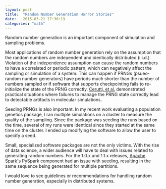 ```yaml
---
layout: post
title:  "Random Number Generation Horror Stories"
date:   2015-03-21 17:30:19
categories: "math"
---
```

Random number generation is an important component of simulation and sampling problems.  

Most applications of random number generation rely on the assumption that the random numbers are independent and identically distributed (i.i.d.).  Violation of the independence assumption can cause the random numbers to have a correlated or periodic pattern, which can negatively affect the sampling or simulation of a system. This can happen if PRNGs (psueo-random number generators) have periods much shorter than the number of numbers sampled or if software that supports checkpointing fails to re-initialize the state of the PRNG correctly.  [Cerutti, et al.](http://pubs.acs.org.proxy.library.nd.edu/doi/abs/10.1021/ct8002173) demonstrated practical situations where failures to manage the PRNG state correctly lead to detectable artifacts in molecular simulations.

Seeding PRNGs is also important.  In my recent work evaluating a population genetics package, I ran multiple simulations on a cluster to measure the quality of the sampling.  Since the package was seeding the runs based on the time, several of my runs were identical since they started at the same time on the cluster.  I ended up modifying the software to allow the user to specify a seed.  

Small, specialized software packages are not the only victims.  With the rise of data science, a wider audience will have to deal with issues related to generating random numbers. For the 1.0.x and 1.1.x releases, [Apache Spark's](https://spark.apache.org/) PySpark component had an [issue](https://issues.apache.org/jira/browse/SPARK-4148) with seeding, resulting in the same sequence being generated for multiple partitions.

I would love to see guidelines or recommendations for handling random number generation, especially in distributed systems.
